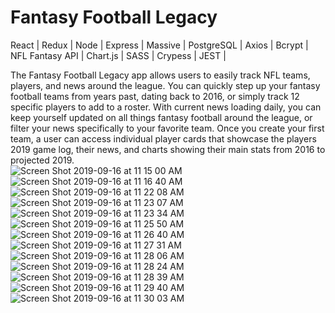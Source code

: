 # Fantasy Football Legacy 

React | Redux | Node | Express | Massive | PostgreSQL | Axios | Bcrypt | NFL Fantasy API | Chart.js | SASS | Crypess | JEST |

The Fantasy Football Legacy app allows users to easily track NFL teams, players, and news around the league.  You can quickly step up your fantasy football teams from years past, dating back to 2016, or simply track 12 specific players to add to a roster.  With current news loading daily, you can keep yourself updated on all things fantasy football around the league, or filter your news specifically to your favorite team.  Once you create your first team, a user can access individual player cards that showcase the players 2019 game log, their news, and charts showing their main stats from 2016 to projected 2019.    
![Screen Shot 2019-09-16 at 11 15 00 AM](https://user-images.githubusercontent.com/29295716/64972982-3518be80-d878-11e9-98ec-40605ac3df77.png)
![Screen Shot 2019-09-16 at 11 16 40 AM](https://user-images.githubusercontent.com/29295716/64972991-3b0e9f80-d878-11e9-8278-ec43e13070f5.png)
![Screen Shot 2019-09-16 at 11 22 08 AM](https://user-images.githubusercontent.com/29295716/64973002-41048080-d878-11e9-85f8-67cf91557383.png)
![Screen Shot 2019-09-16 at 11 23 07 AM](https://user-images.githubusercontent.com/29295716/64973028-4e216f80-d878-11e9-8a00-1af759f5fa09.png)
![Screen Shot 2019-09-16 at 11 23 34 AM](https://user-images.githubusercontent.com/29295716/64973039-52e62380-d878-11e9-8100-5c63f8170020.png)
![Screen Shot 2019-09-16 at 11 25 50 AM](https://user-images.githubusercontent.com/29295716/64973049-5679aa80-d878-11e9-9a7b-ec1aa52dd275.png)
![Screen Shot 2019-09-16 at 11 26 40 AM](https://user-images.githubusercontent.com/29295716/64973058-59749b00-d878-11e9-9453-bc6a27884f94.png)
![Screen Shot 2019-09-16 at 11 27 31 AM](https://user-images.githubusercontent.com/29295716/64973066-5c6f8b80-d878-11e9-8441-38d2fdbcad24.png)
![Screen Shot 2019-09-16 at 11 28 06 AM](https://user-images.githubusercontent.com/29295716/64973076-5f6a7c00-d878-11e9-8502-0e16bd51a429.png)
![Screen Shot 2019-09-16 at 11 28 24 AM](https://user-images.githubusercontent.com/29295716/64973082-61343f80-d878-11e9-8a62-2a3b809d9f36.png)
![Screen Shot 2019-09-16 at 11 28 39 AM](https://user-images.githubusercontent.com/29295716/64973086-63969980-d878-11e9-8b1f-8cb3d59894e4.png)
![Screen Shot 2019-09-16 at 11 29 40 AM](https://user-images.githubusercontent.com/29295716/64973091-66918a00-d878-11e9-9493-5af700333281.png)
![Screen Shot 2019-09-16 at 11 30 03 AM](https://user-images.githubusercontent.com/29295716/64973096-68f3e400-d878-11e9-9453-261aa5b6bf59.png)
